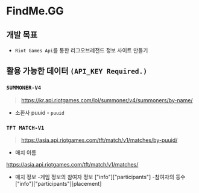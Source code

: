 
# FindMe.GG

## 개발 목표

- `Riot Games Api`를 통한 리그오브레전드 정보 사이트 만들기

## 활용 가능한 데이터 `(API_KEY Required.)`

### `SUMMONER-V4`

> https://kr.api.riotgames.com/lol/summoner/v4/summoners/by-name/

- 소환사 puuid - `puuid`


### `TFT MATCH-V1`

> https://asia.api.riotgames.com/tft/match/v1/matches/by-puuid/

- 매치 이름 

https://asia.api.riotgames.com/tft/match/v1/matches/
- 매치 정보 
-게임 정보의 참여자 정보 ["info"]["participants"]
-참여자의 등수 ["info"]["participants"][placement]


```python

```

